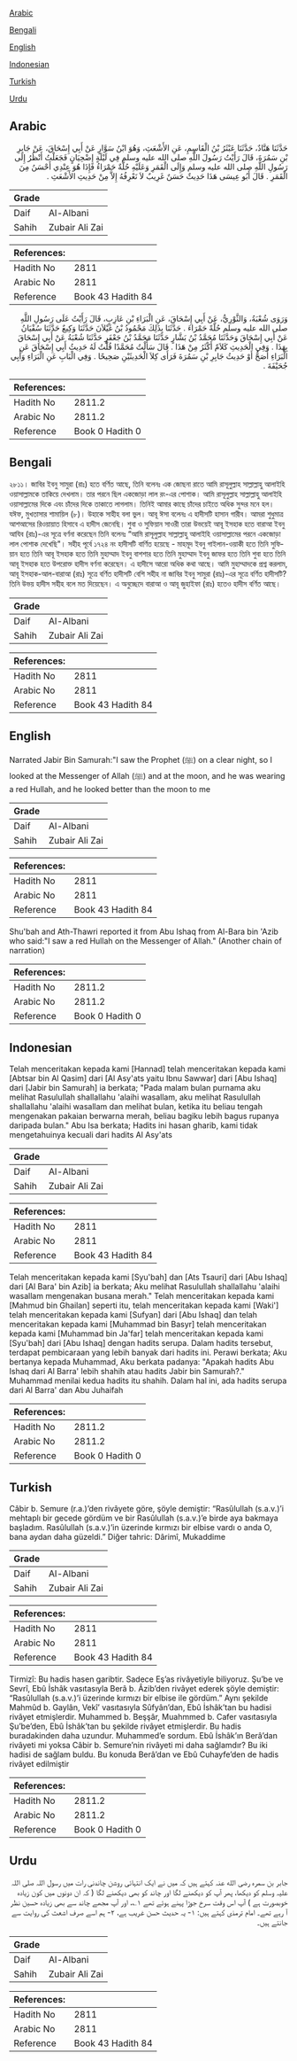 [Arabic](#arabic)

[Bengali](#bengali)

[English](#english)

[Indonesian](#indonesian)

[Turkish](#turkish)

[Urdu](#urdu)

## Arabic


<div dir="rtl" lang="ar" style={{fontSize:'larger',backgroundColor:'#f8f9fa',padding:20}}>
حَدَّثَنَا هَنَّادٌ، حَدَّثَنَا عَبْثَرُ بْنُ الْقَاسِمِ، عَنِ الأَشْعَثِ، وَهُوَ ابْنُ سَوَّارٍ عَنْ أَبِي إِسْحَاقَ، عَنْ جَابِرِ بْنِ سَمُرَةَ، قَالَ رَأَيْتُ رَسُولَ اللَّهِ صلى الله عليه وسلم فِي لَيْلَةٍ إِضْحِيَانٍ فَجَعَلْتُ أَنْظُرُ إِلَى رَسُولِ اللَّهِ صلى الله عليه وسلم وَإِلَى الْقَمَرِ وَعَلَيْهِ حُلَّةٌ حَمْرَاءُ فَإِذَا هُوَ عِنْدِي أَحْسَنُ مِنَ الْقَمَرِ ‏.‏ قَالَ أَبُو عِيسَى هَذَا حَدِيثٌ حَسَنٌ غَرِيبٌ لاَ نَعْرِفُهُ إِلاَّ مِنْ حَدِيثِ الأَشْعَثِ ‏.‏
</div>
<div style={{backgroundColor:'#f8f9fa',padding:20, marginBottom: 10}}><table> <thead> <tr> <th>Grade</th> <th></th> </tr> </thead> <tbody> <tr><td>Daif</td><td>Al-Albani</td></tr><tr><td>Sahih</td><td>Zubair Ali Zai</td></tr></tbody></table><table> <thead> <tr> <th>References:</th> <th></th> </tr> </thead> <tbody><tr><td>Hadith No</td><td>2811</td></tr><tr><td>Arabic No</td><td>2811</td></tr><tr><td>Reference</td><td>Book 43 Hadith 84</td></tr></tbody></table></div>


<div dir="rtl" lang="ar" style={{fontSize:'larger',backgroundColor:'#f8f9fa',padding:20}}>
وَرَوَى شُعْبَةُ، وَالثَّوْرِيُّ، عَنْ أَبِي إِسْحَاقَ، عَنِ الْبَرَاءِ بْنِ عَازِبٍ، قَالَ رَأَيْتُ عَلَى رَسُولِ اللَّهِ صلى الله عليه وسلم حُلَّةً حَمْرَاءَ ‏.‏ حَدَّثَنَا بِذَلِكَ مَحْمُودُ بْنُ غَيْلاَنَ حَدَّثَنَا وَكِيعٌ حَدَّثَنَا سُفْيَانُ عَنْ أَبِي إِسْحَاقَ وَحَدَّثَنَا مُحَمَّدُ بْنُ بَشَّارٍ حَدَّثَنَا مَحَمَّدُ بْنُ جَعْفَرٍ حَدَّثَنَا شُعْبَةُ عَنْ أَبِي إِسْحَاقَ بِهَذَا ‏.‏ وَفِي الْحَدِيثِ كَلاَمٌ أَكْثَرُ مِنْ هَذَا ‏.‏ قَالَ سَأَلْتُ مُحَمَّدًا قُلْتُ لَهُ حَدِيثُ أَبِي إِسْحَاقَ عَنِ الْبَرَاءِ أَصَحُّ أَوْ حَدِيثُ جَابِرِ بْنِ سَمُرَةَ فَرَأَى كِلاَ الْحَدِيثَيْنِ صَحِيحًا ‏.‏ وَفِي الْبَابِ عَنِ الْبَرَاءِ وَأَبِي جُحَيْفَةَ ‏.‏
</div>
<div style={{backgroundColor:'#f8f9fa',padding:20, marginBottom: 10}}><table> <thead> <tr> <th>References:</th> <th></th> </tr> </thead> <tbody><tr><td>Hadith No</td><td>2811.2</td></tr><tr><td>Arabic No</td><td>2811.2</td></tr><tr><td>Reference</td><td>Book 0 Hadith 0</td></tr></tbody></table></div>

## Bengali


<div dir="ltr" lang="bn" style={{fontSize:'larger',backgroundColor:'#f8f9fa',padding:20}}>
২৮১১। জাবির ইবনু সামুরা (রাঃ) হতে বর্ণিত আছে, তিনি বলেনঃ এক জোছনা রাতে আমি রাসূলুল্লাহ সাল্লাল্লাহু আলাইহি ওয়াসাল্লামকে তাকিয়ে দেখলাম। তার পরনে ছিল একজোড়া লাল রং-এর পোশাক। আমি রাসূলুল্লাহ সাল্লাল্লাহু আলাইহি ওয়াসাল্লামের দিকে এবং চাঁদের দিকে তাকাতে লাগলাম। তিনিই আমার কাছে চাঁদের চাইতে অধিক সুন্দর মনে হল। যঈফ, মুখতাসার শামায়িল (৮)। উহাকে সাহীহ বলা ভুল। আবূ ঈসা বলেনঃ এ হাদীসটি হাসান গারীব। আমরা শুধুমাত্র আশআসের রিওয়ায়াত হিসাবে এ হাদীস জেনেছি। শুবা ও সুফিয়ান সাওরী তারা উভয়েই আবূ ইসহাক হতে বারাআ ইবনু আযিব (রাঃ)-এর সূত্রে বর্ণনা করেছেন তিনি বলেনঃ “আমি রাসূলুল্লাহ সাল্লাল্লাহু আলাইহি ওয়াসাল্লামের পরনে একজোড়া লাল পোশাক দেখেছি"। সহীহ পূর্বে ১৭২৪ নং হাদীসটি বার্ণিত হয়েছে - মাহমূদ ইবনু গাইলান-ওয়াকী হতে তিনি সুফিয়ান হতে তিনি আবূ ইসহাক হতে তিনি মুহাম্মাদ ইবনু বাশশার হতে তিনি মুহাম্মাদ ইবনু জাফর হতে তিনি শুবা হতে তিনি আবূ ইসহাক হতে উপরোক্ত হাদীস বর্ণনা করেছেন। এ হাদীসে আরো অধিক কথা আছে। আমি মুহাম্মাদকে প্রশ্ন করলাম, আবূ ইসহাক-আল-বারাআ (রাঃ) সূত্রে বর্ণিত হাদীসটি বেশি সহীহ না জাবির ইবনু সামুরা (রাঃ)-এর সূত্রে বর্ণিত হাদীসটি? তিনি উভয় হাদীস সহীহ বলে মত দিয়েছেন। এ অনুচ্ছেদে বারাআ ও আবূ জুহাইফা (রাঃ) হতেও হাদীস বর্ণিত আছে।
</div>
<div style={{backgroundColor:'#f8f9fa',padding:20, marginBottom: 10}}><table> <thead> <tr> <th>Grade</th> <th></th> </tr> </thead> <tbody> <tr><td>Daif</td><td>Al-Albani</td></tr><tr><td>Sahih</td><td>Zubair Ali Zai</td></tr></tbody></table><table> <thead> <tr> <th>References:</th> <th></th> </tr> </thead> <tbody><tr><td>Hadith No</td><td>2811</td></tr><tr><td>Arabic No</td><td>2811</td></tr><tr><td>Reference</td><td>Book 43 Hadith 84</td></tr></tbody></table></div>

## English


<div dir="ltr" lang="en" style={{fontSize:'larger',backgroundColor:'#f8f9fa',padding:20}}>
Narrated Jabir Bin Samurah:"I saw the Prophet (ﷺ) on a clear night, so I looked at the Messenger of Allah (ﷺ) and at the moon, and he was wearing a red Hullah, and he looked better than the moon to me
</div>
<div style={{backgroundColor:'#f8f9fa',padding:20, marginBottom: 10}}><table> <thead> <tr> <th>Grade</th> <th></th> </tr> </thead> <tbody> <tr><td>Daif</td><td>Al-Albani</td></tr><tr><td>Sahih</td><td>Zubair Ali Zai</td></tr></tbody></table><table> <thead> <tr> <th>References:</th> <th></th> </tr> </thead> <tbody><tr><td>Hadith No</td><td>2811</td></tr><tr><td>Arabic No</td><td>2811</td></tr><tr><td>Reference</td><td>Book 43 Hadith 84</td></tr></tbody></table></div>


<div dir="ltr" lang="en" style={{fontSize:'larger',backgroundColor:'#f8f9fa',padding:20}}>
Shu'bah and Ath-Thawri reported it from Abu Ishaq from Al-Bara bin 'Azib who said:"I saw a red Hullah on the Messenger of Allah." (Another chain of narration)
</div>
<div style={{backgroundColor:'#f8f9fa',padding:20, marginBottom: 10}}><table> <thead> <tr> <th>References:</th> <th></th> </tr> </thead> <tbody><tr><td>Hadith No</td><td>2811.2</td></tr><tr><td>Arabic No</td><td>2811.2</td></tr><tr><td>Reference</td><td>Book 0 Hadith 0</td></tr></tbody></table></div>

## Indonesian


<div dir="ltr" lang="id" style={{fontSize:'larger',backgroundColor:'#f8f9fa',padding:20}}>
Telah menceritakan kepada kami [Hannad] telah menceritakan kepada kami [Abtsar bin Al Qasim] dari [Al Asy'ats yaitu Ibnu Sawwar] dari [Abu Ishaq] dari [Jabir bin Samurah] ia berkata; "Pada malam bulan purnama aku melihat Rasulullah shallallahu 'alaihi wasallam, aku melihat Rasulullah shallallahu 'alaihi wasallam dan melihat bulan, ketika itu beliau tengah mengenakan pakaian berwarna merah, beliau bagiku lebih bagus rupanya daripada bulan." Abu Isa berkata; Hadits ini hasan gharib, kami tidak mengetahuinya kecuali dari hadits Al Asy'ats
</div>
<div style={{backgroundColor:'#f8f9fa',padding:20, marginBottom: 10}}><table> <thead> <tr> <th>Grade</th> <th></th> </tr> </thead> <tbody> <tr><td>Daif</td><td>Al-Albani</td></tr><tr><td>Sahih</td><td>Zubair Ali Zai</td></tr></tbody></table><table> <thead> <tr> <th>References:</th> <th></th> </tr> </thead> <tbody><tr><td>Hadith No</td><td>2811</td></tr><tr><td>Arabic No</td><td>2811</td></tr><tr><td>Reference</td><td>Book 43 Hadith 84</td></tr></tbody></table></div>


<div dir="ltr" lang="id" style={{fontSize:'larger',backgroundColor:'#f8f9fa',padding:20}}>
Telah menceritakan kepada kami [Syu'bah] dan [Ats Tsauri] dari [Abu Ishaq] dari [Al Bara' bin Azib] ia berkata; Aku melihat Rasulullah shallallahu 'alaihi wasallam mengenakan busana merah." Telah menceritakan kepada kami [Mahmud bin Ghailan] seperti itu, telah menceritakan kepada kami [Waki'] telah menceritakan kepada kami [Sufyan] dari [Abu Ishaq] dan telah menceritakan kepada kami [Muhammad bin Basyr] telah menceritakan kepada kami [Muhammad bin Ja'far] telah menceritakan kepada kami [Syu'bah] dari [Abu Ishaq] dengan hadits serupa. Dalam hadits tersebut, terdapat pembicaraan yang lebih banyak dari hadits ini. Perawi berkata; Aku bertanya kepada Muhammad, Aku berkata padanya: "Apakah hadits Abu Ishaq dari Al Barra' lebih shahih atau hadits Jabir bin Samurah?." Muhammad menilai kedua hadits itu shahih. Dalam hal ini, ada hadits serupa dari Al Barra' dan Abu Juhaifah
</div>
<div style={{backgroundColor:'#f8f9fa',padding:20, marginBottom: 10}}><table> <thead> <tr> <th>References:</th> <th></th> </tr> </thead> <tbody><tr><td>Hadith No</td><td>2811.2</td></tr><tr><td>Arabic No</td><td>2811.2</td></tr><tr><td>Reference</td><td>Book 0 Hadith 0</td></tr></tbody></table></div>

## Turkish


<div dir="ltr" lang="tr" style={{fontSize:'larger',backgroundColor:'#f8f9fa',padding:20}}>
Câbir b. Semure (r.a.)’den rivâyete göre, şöyle demiştir: “Rasûlullah (s.a.v.)’i mehtaplı bir gecede gördüm ve bir Rasûlullah (s.a.v.)’e birde aya bakmaya başladım. Rasûlullah (s.a.v.)’in üzerinde kırmızı bir elbise vardı o anda O, bana aydan daha güzeldi.” Diğer tahric: Dârimî, Mukaddime
</div>
<div style={{backgroundColor:'#f8f9fa',padding:20, marginBottom: 10}}><table> <thead> <tr> <th>Grade</th> <th></th> </tr> </thead> <tbody> <tr><td>Daif</td><td>Al-Albani</td></tr><tr><td>Sahih</td><td>Zubair Ali Zai</td></tr></tbody></table><table> <thead> <tr> <th>References:</th> <th></th> </tr> </thead> <tbody><tr><td>Hadith No</td><td>2811</td></tr><tr><td>Arabic No</td><td>2811</td></tr><tr><td>Reference</td><td>Book 43 Hadith 84</td></tr></tbody></table></div>


<div dir="ltr" lang="tr" style={{fontSize:'larger',backgroundColor:'#f8f9fa',padding:20}}>
Tirmizî: Bu hadis hasen garibtir. Sadece Eş’as rivâyetiyle biliyoruz. Şu’be ve Sevrî, Ebû İshâk vasıtasıyla Berâ b. Âzib’den rivâyet ederek şöyle demiştir: “Rasûlullah (s.a.v.)’i üzerinde kırmızı bir elbise ile gördüm.” Aynı şekilde Mahmûd b. Gaylân, Vekî’ vasıtasıyla Sûfyân’dan, Ebû İshâk’tan bu hadisi rivâyet etmişlerdir. Muhammed b. Beşşâr, Muahmmed b. Cafer vasıtasıyla Şu’be’den, Ebû İshâk’tan bu şekilde rivâyet etmişlerdir. Bu hadis buradakinden daha uzundur. Muhammed’e sordum. Ebû İshâk’ın Berâ’dan rivâyeti mi yoksa Câbir b. Semure’nin rivâyeti mi daha sağlamdır? Bu iki hadisi de sağlam buldu. Bu konuda Berâ’dan ve Ebû Cuhayfe’den de hadis rivâyet edilmiştir
</div>
<div style={{backgroundColor:'#f8f9fa',padding:20, marginBottom: 10}}><table> <thead> <tr> <th>References:</th> <th></th> </tr> </thead> <tbody><tr><td>Hadith No</td><td>2811.2</td></tr><tr><td>Arabic No</td><td>2811.2</td></tr><tr><td>Reference</td><td>Book 0 Hadith 0</td></tr></tbody></table></div>

## Urdu


<div dir="rtl" lang="ur" style={{fontSize:'larger',backgroundColor:'#f8f9fa',padding:20}}>
جابر بن سمرہ رضی الله عنہ کہتے ہیں کہ میں نے ایک انتہائی روشن چاندنی رات میں رسول اللہ صلی اللہ علیہ وسلم کو دیکھا، پھر آپ کو دیکھنے لگا اور چاند کو بھی دیکھنے لگا ( کہ ان دونوں میں کون زیادہ خوبصورت ہے ) آپ اس وقت سرخ جوڑا پہنے ہوئے تھے ۱؎، اور آپ مجھے چاند سے بھی زیادہ حسین نظر آ رہے تھے۔ امام ترمذی کہتے ہیں: ۱- یہ حدیث حسن غریب ہے، ۲- ہم اسے صرف اشعث کی روایت سے جانتے ہیں۔
</div>
<div style={{backgroundColor:'#f8f9fa',padding:20, marginBottom: 10}}><table> <thead> <tr> <th>Grade</th> <th></th> </tr> </thead> <tbody> <tr><td>Daif</td><td>Al-Albani</td></tr><tr><td>Sahih</td><td>Zubair Ali Zai</td></tr></tbody></table><table> <thead> <tr> <th>References:</th> <th></th> </tr> </thead> <tbody><tr><td>Hadith No</td><td>2811</td></tr><tr><td>Arabic No</td><td>2811</td></tr><tr><td>Reference</td><td>Book 43 Hadith 84</td></tr></tbody></table></div>